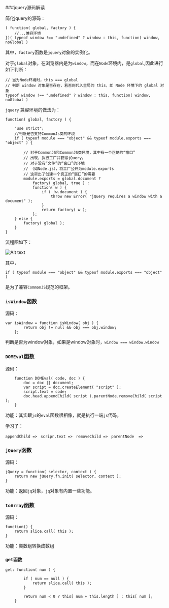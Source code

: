 ###jquery源码解读

简化jquery的源码：


```
( function( global, factory ) {
	//...兼容环境
})( typeof window !== "undefined" ? window : this, function( window, noGlobal )
```

其中，`factory`函数是`jquery`对象的实例化。

对于`global`对象，在浏览器内是为`window`，而在`Node`环境内，是`global`,因此进行如下判断：

```
// 当为Node环境时，this === global
// 判断 window 对象是否存在，若否则代入全局的 this，即 Node 环境下的 global 对象
typeof window !== "undefined" ? window : this, function( window, noGlobal )
```
`jquery` 兼容环境的做法为：

```
function( global, factory ) {

	"use strict";
	//判断是否支持CommonJs类的环境
	if ( typeof module === "object" && typeof module.exports === "object" ) {

		// 对于CommonJS和CommonJS类环境，其中有一个正确的“窗口”
		// 出现，执行工厂并获得jQuery。
		// 对于没有“文件”的“窗口”的环境
		// （如Node.js），将工厂公开为module.exports
		// 这突出了创建一个真正的“窗口”的需要
		module.exports = global.document ?
			factory( global, true ) :
			function( w ) {
				if ( !w.document ) {
					throw new Error( "jQuery requires a window with a document" );
				}
				return factory( w );
			};
	} else {
		factory( global );
	}
}
```
流程图如下：

![Alt text](./1502171150087.png)

其中，

```
if ( typeof module === "object" && typeof module.exports === "object" )
```
是为了兼容`CommonJS`规范的框架。

### `isWindow`函数

源码：

```
var isWindow = function isWindow( obj ) {
		return obj != null && obj === obj.window;
	};
```

判断是否为window对象，如果是window对象时，`window === window.window`


### `DOMEval`函数

源码：

```
	function DOMEval( code, doc ) {
		doc = doc || document;
		var script = doc.createElement( "script" );
		script.text = code;
		doc.head.appendChild( script ).parentNode.removeChild( script );
	}
```

功能：其实跟`js`的`eval`函数很相像，就是执行一端`js`代码。

学习了：

`appendChild => `
`scripr.text => `
`removeChild => `
`parentNode  =>`

### `jQuery`函数

源码：

```
jQuery = function( selector, context ) {
	return new jQuery.fn.init( selector, context );
}
```

功能：返回`jq`对象，`jq`对象有内置一些功能。

### `toArray`函数

源码：

```
function() {
	return slice.call( this );
}
```

功能：类数组转换成数组

### `get函数`

```
get: function( num ) {

		if ( num == null ) {
			return slice.call( this );
		}

		return num < 0 ? this[ num + this.length ] : this[ num ];
	}
```


